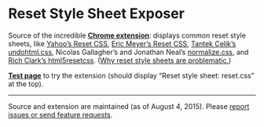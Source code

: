 # Reset Style Sheet Exposer

Source of the incredible [**Chrome extension**][1]: displays common reset style sheets, like [Yahoo’s Reset CSS][2], [Eric Meyer’s Reset CSS][3], [Tantek Çelik’s undohtml.css][4], Nicolas Gallagher’s and Jonathan Neal’s [normalize.css][5], and [Rich Clark’s html5resetcss][6]. ([Why reset style sheets are problematic.][7])

[**Test page**][8] to try the extension (should display “Reset style sheet: reset.css” at the top).

----

Source and extension are maintained (as of August 4, 2015). Please [report issues or send feature requests][9].

[1]: https://chrome.google.com/webstore/detail/lnekfhlkfibaamhifbfmcobiglhcbmbl
[2]: http://developer.yahoo.com/yui/reset/
[3]: http://meyerweb.com/eric/tools/css/reset/
[4]: http://tantek.com/log/2004/09.html#d06t2354
[5]: http://necolas.github.com/normalize.css/
[6]: https://code.google.com/archive/p/html5resetcss/
[7]: https://plus.google.com/114697646623413794481/posts/exdHF4Dyf7Y
[8]: http://hell.meiert.org/core/html/reset.aux.html
[9]: https://github.com/j9t/reset-style-sheet-exposer/issues/new